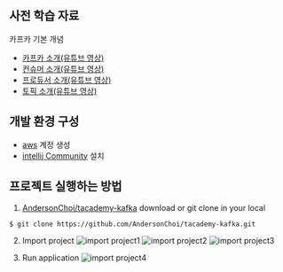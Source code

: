
## 사전 학습 자료

카프카 기본 개념
- [카프카 소개(유튜브 영상)](https://www.youtube.com/watch?v=waw0XXNX-uQ)
- [컨슈머 소개(유튜브 영상)](https://www.youtube.com/watch?v=rBVCvv9skT4)
- [프로듀서 소개(유튜브 영상)](https://www.youtube.com/watch?v=aAu0FE3nvbk)
- [토픽 소개(유튜브 영상)](https://www.youtube.com/watch?v=7QfEpRTRdIQ)

## 개발 환경 구성

- [aws](https://aws.amazon.com/ko/) 계정 생성
- [intellij Community](https://www.jetbrains.com/ko-kr/idea/download) 설치

## 프로젝트 실행하는 방법

1. [AndersonChoi/tacademy-kafka](https://github.com/AndersonChoi/tacademy-kafka) download or git clone in your local
```
$ git clone https://github.com/AndersonChoi/tacademy-kafka.git
```

2. Import project
![import project1](https://raw.githubusercontent.com/AndersonChoi/tacademy-kafka/master/image/image01.png)
![import project2](https://raw.githubusercontent.com/AndersonChoi/tacademy-kafka/master/image/image02.png)
![import project3](https://raw.githubusercontent.com/AndersonChoi/tacademy-kafka/master/image/image03.png)

3. Run application
![import project4](https://raw.githubusercontent.com/AndersonChoi/tacademy-kafka/master/image/image04.png)

